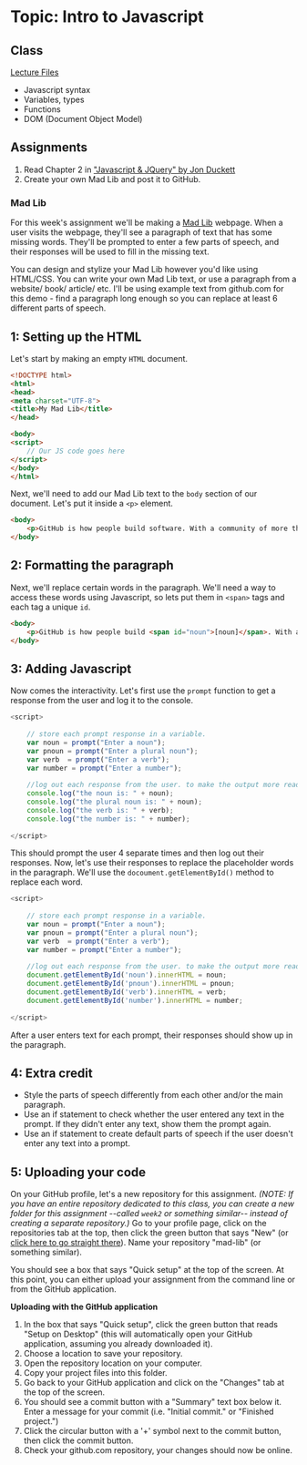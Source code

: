 # Topic: Intro to Javascript
## Class
[Lecture Files](https://github.com/jblinder/ccny-javascript/tree/master/week2)
* Javascript syntax
* Variables, types
* Functions
* DOM (Document Object Model)

## Assignments

 1. Read Chapter 2 in ["Javascript & JQuery" by Jon Duckett](http://javascriptbook.com/)
 2. Create your own Mad Lib and post it to GitHub.
 
### Mad Lib 
For this week's assignment we'll be making a [Mad Lib](https://en.wikipedia.org/wiki/Mad_Libs) webpage. When a user visits the webpage, they'll see a paragraph of text that has some missing words. They'll be prompted to enter a few parts of speech, and their responses will be used to fill in the missing text.

You can design and stylize your Mad Lib however you'd like using HTML/CSS. You can write your own Mad Lib text, or use a paragraph from a website/ book/ article/ etc. I'll be using example text from github.com for this demo - find a paragraph long enough so you can replace at least 6 different parts of speech.

## 1: Setting up the HTML

Let's start by making an empty `HTML` document.

```HTML
<!DOCTYPE html>
<html>
<head>
<meta charset="UTF-8">
<title>My Mad Lib</title>
</head>

<body>
<script>
	// Our JS code goes here
</script>
</body>
</html>
```

Next, we'll need to add our Mad Lib text to the `body` section of our document. Let's put it inside a `<p>` element.

```HTML
<body>
	<p>GitHub is how people build software. With a community of more than 10 million people, developers can discover, use, and contribute to over 26 million projects using a powerful collaborative development workflow.</p>
</body>
```

## 2: Formatting the paragraph

Next, we'll replace certain words in the paragraph. We'll need a way to access these words using Javascript, so lets put them in `<span>` tags and each tag a unique `id`.

```HTML
<body>
	<p>GitHub is how people build <span id="noun">[noun]</span>. With a community of more than 10 million <span id="pnoun">[plural noun]</span>, developers can <span id="verb"></span>, use, and contribute to over <span id="number">[number]</span> projects using a powerful collaborative development workflow.</p>
</body>
```

## 3: Adding Javascript

Now comes the interactivity. Let's first use the `prompt` function to get a response from the user and log it to the console.

```Javascript
<script>
	
	// store each prompt response in a variable.
	var noun = prompt("Enter a noun");
	var pnoun = prompt("Enter a plural noun");
	var verb  = prompt("Enter a verb");
	var number = prompt("Enter a number");
	
	//log out each response from the user. to make the output more readable, we'll add a string before each variable
	console.log("the noun is: " + noun);
	console.log("the plural noun is: " + noun);
	console.log("the verb is: " + verb);
	console.log("the number is: " + number);
	
</script>
```

This should prompt the user 4 separate times and then log out their responses. Now, let's use their responses to replace the placeholder words in the paragraph. We'll use the `docoument.getElementById()` method to replace each word.

```Javascript
<script>
	
	// store each prompt response in a variable.
	var noun = prompt("Enter a noun");
	var pnoun = prompt("Enter a plural noun");
	var verb  = prompt("Enter a verb");
	var number = prompt("Enter a number");
	
	//log out each response from the user. to make the output more readable, we'll add a string before each variable
	document.getElementById('noun').innerHTML = noun;
	document.getElementById('pnoun').innerHTML = pnoun;
	document.getElementById('verb').innerHTML = verb;
	document.getElementById('number').innerHTML = number;	
	
</script>
```

After a user enters text for each prompt, their responses should show up in the paragraph.

## 4: Extra credit
* Style the parts of speech differently from each other and/or the main paragraph.
* Use an if statement to check whether the user entered any text in the prompt. If they didn't enter any text, show them the prompt again. 
* Use an if statement to create default parts of speech if the user doesn't enter any text into a prompt.

## 5: Uploading your code

On your GitHub profile, let's a new repository for this assignment. *(NOTE: If you have an entire repository dedicated to this class, you can create a new folder for this assignment --called `week2` or something similar-- instead of creating a separate repository.)*
 Go to your profile page, click on the repositories tab at the top, then click the green button that says "New" (or [click here to go straight there](https://github.com/new)). Name your repository "mad-lib" (or something similar).

You should see a box that says "Quick setup" at the top of the screen. At this point, you can either upload your assignment from the command line or from the GitHub application.

**Uploading with the GitHub application**

1. In the box that says "Quick setup", click the green button that reads "Setup on Desktop" (this will automatically open your GitHub application, assuming you already downloaded it).
2. Choose a location to save your repository.
3. Open the repository location on your computer.
4. Copy your project files into this folder.
5. Go back to your GitHub application and click on the "Changes" tab at the top of the screen.
6. You should see a commit button with a "Summary" text box below it. Enter a message for your commit (i.e. "Initial commit." or "Finished project.") 
7. Click the circular button with a '+' symbol next to the commit button, then click the commit button.
8. Check your github.com repository, your changes should now be online.
